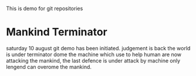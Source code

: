 This is demo for git repositories


# Mankind Terminator
saturday 10 august git demo has been initiated.
judgement is back the world is under terminator dome 
the machine which use to help human are now attacking the mankind, the last defence is under attack by machine only lengend can overome the mankind.
